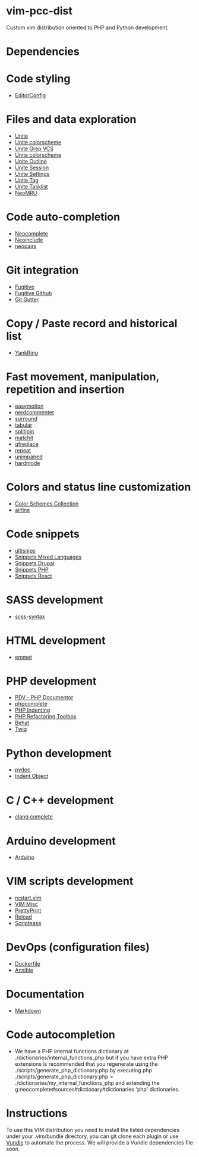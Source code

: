# vim-pcc-dist
Custom vim distribution oriented to PHP and Python development.

Dependencies
============

# Code styling

* [EditorConfig](https://github.com/editorconfig/editorconfig-vim)

# Files and data exploration

* [Unite](https://github.com/Shougo/unite.vim)
* [Unite colorscheme](https://github.com/ujihisa/unite-colorscheme)
* [Unite Grep VCS](https://github.com/lambdalisue/unite-grep-vcs)
* [Unite colorscheme](https://github.com/ujihisa/unite-colorscheme)
* [Unite Outline](https://github.com/Shougo/unite-outline)
* [Unite Session](https://github.com/Shougo/unite-session)
* [Unite Settings](https://github.com/YamasakiKenta/unite-setting.vim)
* [Unite Tag](https://github.com/tsukkee/unite-tag)
* [Unite Tasklist](https://github.com/junkblocker/unite-tasklist)
* [NeoMRU](https://github.com/Shougo/neomru.vim)

# Code auto-completion

* [Neocomplete](https://github.com/Shougo/neocomplete.vim)
* [Neoinclude](https://github.com/Shougo/neoinclude.vim)
* [neopairs](https://github.com/Shougo/neopairs.vim)

# Git integration

* [Fugitive](https://github.com/tpope/vim-fugitive)
* [Fugitive Github](https://github.com/tpope/vim-rhubarb)
* [Git Gutter](https://github.com/airblade/vim-gitgutter)

# Copy / Paste record and historical list

* [YankRing](https://github.com/vim-scripts/YankRing.vim)

# Fast movement, manipulation, repetition and insertion

* [easymotion](https://github.com/easymotion/vim-easymotion)
* [nerdcommenter](https://github.com/scrooloose/nerdcommenter)
* [surround](https://github.com/tpope/vim-surround)
* [tabular](https://github.com/godlygeek/tabular)
* [splitjoin](https://github.com/AndrewRadev/splitjoin.vim)
* [matchit](https://github.com/adelarsq/vim-matchit)
* [qfreplace](https://github.com/thinca/vim-qfreplace)
* [repeat](https://github.com/tpope/vim-repeat)
* [unimpaired](https://github.com/tpope/vim-unimpaired)
* [hardmode](https://github.com/wikitopian/hardmode)

# Colors and status line customization

* [Color Schemes Collection](https://github.com/citlacom/vim-colors-collection)
* [airline](https://github.com/vim-airline/vim-airline)

# Code snippets

* [ultisnips](https://github.com/SirVer/ultisnips)
* [Snippets Mixed Languages](https://github.com/honza/vim-snippets)
* [Snippets Drupal](https://github.com/dsdeiz/vim-drupal-snippets.git)
* [Snippets PHP](https://github.com/algotech/ultisnips-php)
* [Snippets React](https://github.com/epilande/vim-react-snippets)

# SASS development

* [scss-syntax](https://github.com/cakebaker/scss-syntax.vim)

# HTML development

* [emmet](https://github.com/mattn/emmet-vim)

# PHP development

* [PDV - PHP Documentor](https://github.com/tobyS/pdv)
* [phpcomplete](https://github.com/shawncplus/phpcomplete.vim)
* [PHP Indenting](https://github.com/2072/PHP-Indenting-for-VIm)
* [PHP Refactoring Toolbox](https://github.com/adoy/vim-php-refactoring-toolbox)
* [Behat](https://github.com/veloce/vim-behat)
* [Twig](https://github.com/lumiliet/vim-twig)

# Python development

* [pydoc](https://github.com/fs111/pydoc.vim)
* [Indent Object](https://github.com/michaeljsmith/vim-indent-object)

# C / C++ development

* [clang complete](https://github.com/Rip-Rip/clang_complete)

# Arduino development

* [Arduino](https://github.com/stevearc/vim-arduino)

# VIM scripts development

* [restart.vim](https://github.com/tyru/restart.vim)
* [VIM Misc](https://github.com/xolox/vim-misc)
* [PrettyPrint](https://github.com/thinca/vim-prettyprint)
* [Reload](https://github.com/xolox/vim-reload)
* [Scriptease](https://github.com/tpope/vim-scriptease)

# DevOps (configuration files)

* [Dockerfile](https://github.com/ekalinin/Dockerfile.vim)
* [Ansible](https://github.com/pearofducks/ansible-vim)

# Documentation

* [Markdown](https://github.com/plasticboy/vim-markdown)

Code autocompletion
===================

- We have a PHP internal functions dictionary at ./dictionaries/internal_functions_php but if you have extra PHP extensions is recommended that you regenerate using the ./scripts/generate_php_dictionary.php by executing php ./scripts/generate_php_dictionary.php > ./dictionaries/my_internal_functions_php and extending the g:neocomplete#sources#dictionary#dictionaries 'php' dictionaries.

Instructions
============

To use this VIM distribution you need to install the listed dependencies under your .vim/bundle directory, you can git clone each plugin or use [Vundle](https://github.com/VundleVim/Vundle.vim) to automate the process. We will provide a Vundle dependencies file soon.
